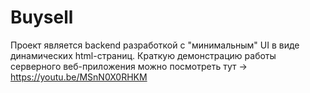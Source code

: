 # Buysell
Проект является backend разработкой с "минимальным" UI в виде динамических html-страниц.
Краткую демонстрацию работы серверного веб-приложения можно посмотреть тут -> https://youtu.be/MSnN0X0RHKM

